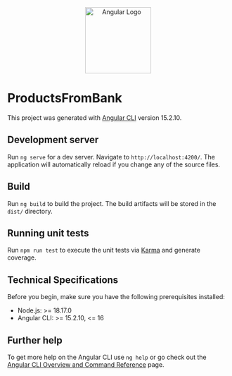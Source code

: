 <div align="center">
  <img src="https://cdn.worldvectorlogo.com/logos/angular-icon.svg" alt="Angular Logo" width="150" height="150">
</div>


# ProductsFromBank

This project was generated with [Angular CLI](https://github.com/angular/angular-cli) version 15.2.10.

## Development server

Run `ng serve` for a dev server. Navigate to `http://localhost:4200/`. The application will automatically reload if you change any of the source files.

## Build

Run `ng build` to build the project. The build artifacts will be stored in the `dist/` directory.

## Running unit tests

Run `npm run test` to execute the unit tests via [Karma](https://karma-runner.github.io) and generate coverage.

## Technical Specifications

Before you begin, make sure you have the following prerequisites installed:

- Node.js: >= 18.17.0
- Angular CLI: >= 15.2.10, <= 16

## Further help

To get more help on the Angular CLI use `ng help` or go check out the [Angular CLI Overview and Command Reference](https://angular.io/cli) page.
